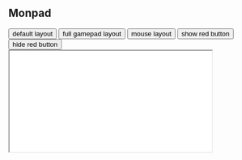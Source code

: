 ## Monpad

<div id="monpad-grid">

<div id="monpad-buttons">
  <button onclick='window.setMonpadLayout("default")'>
    default layout
  </button>
  <button onclick='window.setMonpadLayout("full")'>
    full gamepad layout
  </button>
  <button onclick='window.setMonpadLayout("mouse")'>
    mouse layout
  </button>
  <button onclick='window.sendMonpadUpdate({"ShowElement": "Red"})'>
    show red button
  </button>
  <button onclick='window.sendMonpadUpdate({"HideElement": "Red"})'>
    hide red button
  </button>
</div>

<iframe
  id="monpad"
  title="Monpad"
  width="400"
  height="200"
  src="/monpad.html?username=George"
>
</iframe>

<div class="wrapper">
  <pre id="monpad-layout"></pre>
</div>

<div class="wrapper">
  <pre id="monpad-output"></pre>
</div>

<script>
const maxLines = 10
const outputElement = document.getElementById("monpad-output")
const layoutElement = document.getElementById("monpad-layout")
document.addEventListener("monpad-client-update", e => {
  outputElement.textContent = outputElement.textContent.split("\n")
    .slice(-maxLines+1).join("\n")
    + (outputElement.textContent ? '\n' : '') + e.detail
})
window.resolveRelativeURL = s => new URL(s, document.URL + "/")
window.sendMonpadUpdate = detail => document.dispatchEvent(new CustomEvent("monpad-server-update", {detail}))
window.setMonpadLayout = s => {
  window.fetch(resolveRelativeURL(`monpad/layouts/${s}.dhall`)).then(r => r.text().then(t => {
    layoutElement.textContent = t
  }))
  // TODO eventually Monpad will have a Haskell Wasm frontend which will support Dhall input directly
  // then we can support actual freeform user input, and use `SetLayout` instead of `SwitchLayout`
  window.sendMonpadUpdate({"SwitchLayout": `${s}`})
}
window.setMonpadLayout("default")
</script>
